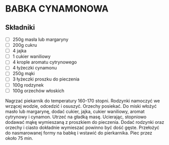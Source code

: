 # BABKA CYNAMONOWA

## Składniki

* [ ] 250g masła lub margaryny
* [ ] 200g cukru
* [ ] 4 jajka
* [ ] 1 cukier waniliowy
* [ ] 4 krople aromatu cytrynowego
* [ ] 4 łyżeczki cynamonu
* [ ] 250g mąki
* [ ] 3 łyżeczki proszku do pieczenia
* [ ] 100g rodzynek
* [ ] 100g orzechów włoskich

Nagrzać piekarnik do temperatury 160-170 stopni. Rodzynki namoczyć we wrzącej wodzie, odcedzić i osuszyć. Orzechy posiekać.
Do miski włożyć masło lub margarynę, dodać cukier, jajka, cukier waniliowy, aromat cytrynowy i cynamon. Utrzeć na gładką masę. Ucierając, stopniowo dodawać mąkę wymieszaną z proszkiem do pieczenia. Dodać rodzynki oraz orzechy i ciasto dokładnie wymieszać powinno być dość gęste. Przełożyć do nasmarowanej formy na babkę i wstawić do pierkarnika. Piec przez około 75 min.